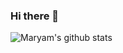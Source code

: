 ### Hi there 👋

![Maryam's github stats](https://github-readme-stats.vercel.app/api?username=maryam-saeidi&show_icons=true)

<!--
**maryam-saeidi/maryam-saeidi** is a ✨ _special_ ✨ repository because its `README.md` (this file) appears on your GitHub profile.

Here are some ideas to get you started:

- 🔭 I’m currently working on ...
- 🌱 I’m currently learning ...
- 👯 I’m looking to collaborate on ...
- 🤔 I’m looking for help with ...
- 💬 Ask me about ...
- 📫 How to reach me: ...
- 😄 Pronouns: ...
- ⚡ Fun fact: ...
-->
